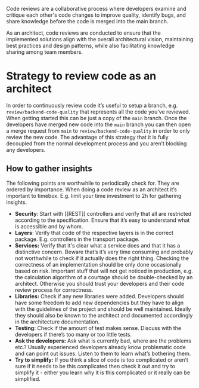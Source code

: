 Code reviews are a collaborative process where developers examine and critique each other's code changes to improve quality, identify bugs, and share knowledge before the code is merged into the main branch. 

As an architect, code reviews are conducted to ensure that the implemented solutions align with the overall architectural vision, maintaining best practices and design patterns, while also facilitating knowledge sharing among team members.

# Strategy to review code as an architect

In order to continuously review code it’s useful to setup a branch, e.g. `review/backend-code-quality` that represents all the code you’ve reviewed. When getting started this can be just a copy of the `main` branch. Once the developers have merged new code into the `main` branch you can then open a merge request from `main` to  `review/backend-code-quality` in order to only review the new code.
The advantage of this strategy that it is fully decoupled from the normal development process and you aren’t blocking any developers.

## How to gather insights

The following points are worthwhile to periodically check for. They are ordered by importance. When doing a code review as an architect it’s important to timebox. E.g. limit your time investment to 2h for gathering insights.

- **Security**: Start with [[REST]] controllers and verify that all are restricted according to the specification. Ensure that it’s easy to understand what is accessible and by whom.
- **Layers**: Verify that code of the respective layers is in the correct package. E.g. controllers in the transport package.
- **Services:** Verify that it's clear what a service does and that it has a distinctive concern. Beware that’s it’s very time consuming and probably not worthwhile to check if it actually does the right thing. Checking the correctness of an implementation should be only done occasionally based on risk. Important stuff that will not get noticed in production, e.g. the calculation algorithm of a courtage should be double-checked by an architect. Otherwise you should trust your developers and their code review process for correctness.
- **Libraries:** Check if any new libraries were added. Developers should have some freedom to add new dependencies but they have to align with the guidelines of the project and should be well maintained. Ideally they should also be known to the architect and documented accordingly in the architecture documentation.
- **Testing:** Check if the amount of test makes sense. Discuss with the developers if there’s too many or too little tests.
- **Ask the developers:** Ask what is currently bad, where are the problems etc.? Usually experienced developers already know problematic code and can point out issues. Listen to them to learn what’s bothering them.
- **Try to simplify:** If you think a slice of code is too complicated or aren’t sure if it needs to be this complicated then check it out and try to simplify it - either you learn why it is this complicated or it really can be simplified.